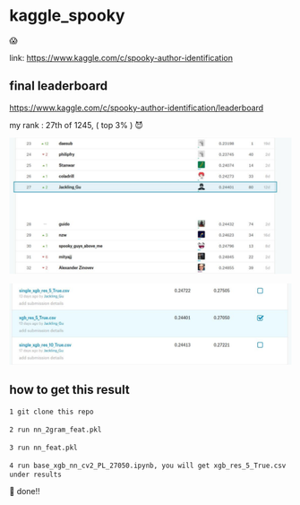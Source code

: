 # kaggle_spooky

:scream:

link: https://www.kaggle.com/c/spooky-author-identification

## final leaderboard

https://www.kaggle.com/c/spooky-author-identification/leaderboard

my rank : 27th of 1245, ( top 3% ) :smiling_imp:

![final](final.jpg)

![my_sub](pr.jpg)

## how to get this result

```
1 git clone this repo

2 run nn_2gram_feat.pkl

3 run nn_feat.pkl

4 run base_xgb_nn_cv2_PL_27050.ipynb, you will get xgb_res_5_True.csv under results

```

:ghost:  done!!